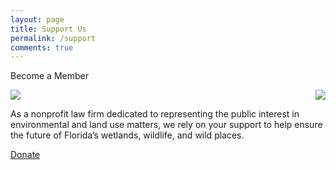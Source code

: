 ```yaml
---
layout: page
title: Support Us
permalink: /support
comments: true
---
```


<div class="row justify-content-between">
<div class="col-md-8 pr-5">
<p>Become a Member</p>
<img align="right" src="assets/images/AdobeStock_406739313.jpeg">    
<img class="AdobeStock_406739313.jpeg" src="assets/images/AdobeStock_406739313.jpeg alt="image">
                                                                                             
<p>As a nonprofit law firm dedicated to representing the public interest in environmental and land use matters, we rely on your support to help ensure the future of Florida’s wetlands, wildlife, and wild places.</p> 

  <a target="_blank" href="https://evergladeslaw.org/donate/" class="btn btn-warning">Donate</a>
</div> 
